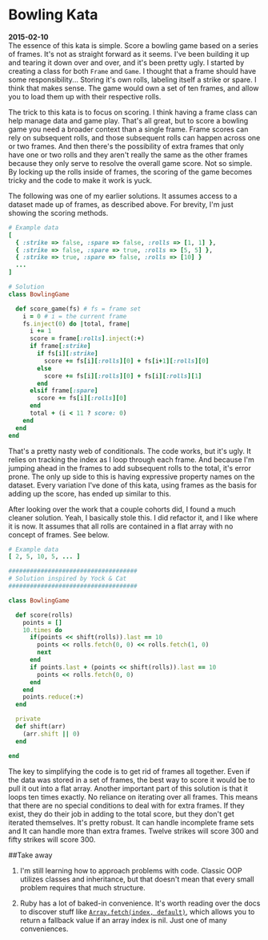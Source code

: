 # Bowling Kata

**2015-02-10**  
The essence of this kata is simple. Score a bowling game based on a series of frames. It's not as straight forward as it seems. I've been building it up and tearing it down over and over, and it's been pretty ugly. I started by creating
a class for both `Frame` and `Game`. I thought that a frame should have some responsibility... Storing it's own rolls, labeling itself a strike or spare. I think that makes sense. The game would own a set of ten frames, and allow you to load them up with their respective rolls.

The trick to this kata is to focus on scoring. I think having a frame class can help manage data and game play. That's all great, but to score a bowling game you need a broader context than a single frame. Frame scores can rely on subsequent rolls, and those subsequent rolls can happen across one or two frames. And then there's the possibility of extra frames that only have one or two rolls and they aren't really the same as the other frames because they only serve to resolve the overall game score. Not so simple. By locking up the rolls inside of frames, the scoring of the game becomes tricky and the code to make it work is yuck.

The following was one of my earlier solutions. It assumes access to a dataset made up of frames, as described above. For brevity, I'm just showing the scoring methods.
```ruby
# Example data
[
  { :strike => false, :spare => false, :rolls => [1, 1] },
  { :strike => false, :spare => true, :rolls => [5, 5] },
  { :strike => true, :spare => false, :rolls => [10] }
  ...
]
```
```ruby
# Solution
class BowlingGame

  def score_game(fs) # fs = frame set
    i = 0 # i = the current frame
    fs.inject(0) do |total, frame|
      i += 1
      score = frame[:rolls].inject(:+)
      if frame[:strike]
        if fs[i][:strike]
          score += fs[i][:rolls][0] + fs[i+1][:rolls][0]
        else
          score += fs[i][:rolls][0] + fs[i][:rolls][1]
        end
      elsif frame[:spare]
        score += fs[i][:rolls][0]
      end
      total + (i < 11 ? score: 0)
    end
  end
end
```
That's a pretty nasty web of conditionals. The code works, but it's ugly. It relies on tracking the index as I loop through each frame. And because I'm jumping ahead in the frames to add subsequent rolls to the total, it's error prone. The only up side to this is having expressive property names on the dataset. Every variation I've done of this kata, using frames as the basis for adding up the score, has ended up similar to this.

After looking over the work that a couple cohorts did, I found a much cleaner solution. Yeah, I basically stole this. I did refactor it, and I like where it is now. It assumes that all rolls are contained in a flat array with no concept of frames. See below.
```ruby
# Example data
[ 2, 5, 10, 5, ... ]
```
```ruby
####################################
# Solution inspired by Yock & Cat
####################################

class BowlingGame

  def score(rolls)
    points = []
    10.times do
      if(points << shift(rolls)).last == 10
        points << rolls.fetch(0, 0) << rolls.fetch(1, 0)
        next
      end
      if points.last + (points << shift(rolls)).last == 10
        points << rolls.fetch(0, 0)
      end
    end
    points.reduce(:+)
  end

  private
  def shift(arr)
    (arr.shift || 0)
  end

end
```
The key to simplifying the code is to get rid of frames all together. Even if the data was stored in a set of frames, the best way to score it would be to pull it out into a flat array. Another important part of this solution is that it loops ten times exactly. No reliance on iterating over all frames. This means that there are no special conditions to deal with for extra frames. If they exist, they do their job in adding to the total score, but they don't get iterated themselves. It's pretty robust. It can handle incomplete frame sets and It can handle more than extra frames. Twelve strikes will score 300 and fifty strikes will score 300.

##Take away

1. I'm still learning how to approach problems with code. Classic OOP utilizes classes and inheritance, but that doesn't mean that every small problem requires that much structure.

2. Ruby has a lot of baked-in convenience. It's worth reading over the docs to discover stuff like [`Array.fetch(index, default)`](http://ruby-doc.org/core-2.2.0/Array.html#method-i-fetch), which allows you to return a fallback value if an array index is nil. Just one of many conveniences.
